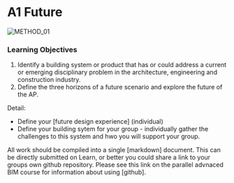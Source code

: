 # A1 Future
![METHOD_01](https://github.com/timmcginley/Agile-Prototyping/assets/1415855/ac03d956-ba92-4f61-8026-1a3a81bf6086)


### Learning Objectives
1. Identify a building system or product that has or could address a current or emerging disciplinary problem in the architecture, engineering and construction industry.
8. Define the three horizons of a future scenario and explore the future of the AP.

Detail:
* Define your [future design experience] (individual)
* Define your building sytem for your group - individually gather the challenges to this system and hwo you will support your group.

All work should be compiled into a single [markdown] document. This can be directly submitted on Learn, or better you could share a link to your groups own github repository. Please see this link on the parallel advnaced BIM course for information about using [github].

